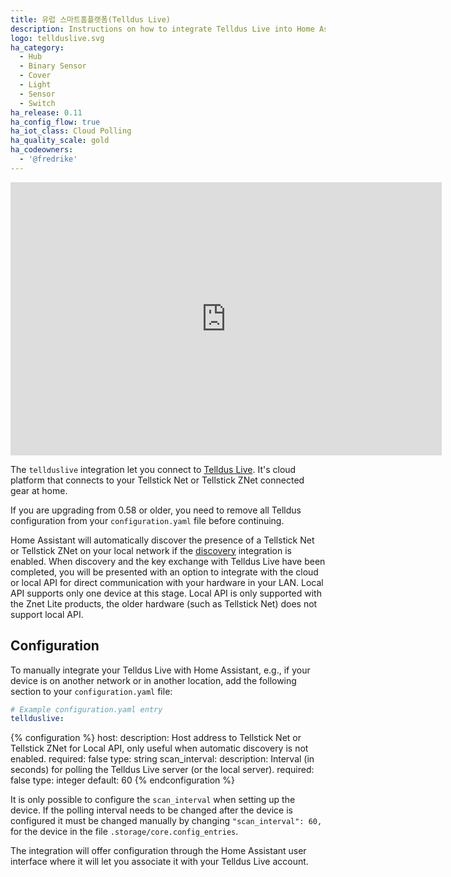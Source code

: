```yaml
---
title: 유럽 스마트홈플랫폼(Telldus Live)
description: Instructions on how to integrate Telldus Live into Home Assistant.
logo: tellduslive.svg
ha_category:
  - Hub
  - Binary Sensor
  - Cover
  - Light
  - Sensor
  - Switch
ha_release: 0.11
ha_config_flow: true
ha_iot_class: Cloud Polling
ha_quality_scale: gold
ha_codeowners:
  - '@fredrike'
---
```


<div class='videoWrapper'>
<iframe width="690" height="437" src="https://www.youtube.com/embed/wedwOQuMQbM" frameborder="0" allow="accelerometer; autoplay; encrypted-media; gyroscope; picture-in-picture" allowfullscreen></iframe>
</div>

The `tellduslive` integration let you connect to [Telldus Live](https://live.telldus.com). It's cloud platform that connects to your Tellstick Net or Tellstick ZNet connected gear at home.

<div class='note warning'>

If you are upgrading from 0.58 or older, you need to remove all Telldus configuration from your `configuration.yaml` file before continuing.

</div>

Home Assistant will automatically discover the presence of a Tellstick Net or Tellstick ZNet on your local network if the [discovery]({{site_root}}/integrations/discovery/) integration is enabled. When discovery and the key exchange with Telldus Live have been completed, you will be presented with an option to integrate with the cloud or local API for direct communication with your hardware in your LAN. Local API supports only one device at this stage. Local API is only supported with the Znet Lite products, the older hardware (such as Tellstick Net) does not support local API.

## Configuration

To manually integrate your Telldus Live with Home Assistant, e.g., if your device is on another network or in another location, add the following section to your `configuration.yaml` file:

```yaml
# Example configuration.yaml entry
tellduslive:
```

{% configuration %}
host:
  description: Host address to Tellstick Net or Tellstick ZNet for Local API, only useful when automatic discovery is not enabled.
  required: false
  type: string
scan_interval:
  description: Interval (in seconds) for polling the Telldus Live server (or the local server).
  required: false
  type: integer
  default: 60
{% endconfiguration %}

<div class='note'>

It is only possible to configure the `scan_interval` when setting up the device. If the polling interval needs to be changed after the device is configured it must be changed manually by changing `"scan_interval": 60,` for the device in the file `.storage/core.config_entries`.

</div>

The integration will offer configuration through the Home Assistant user interface where it will let you associate it with your Telldus Live account.
